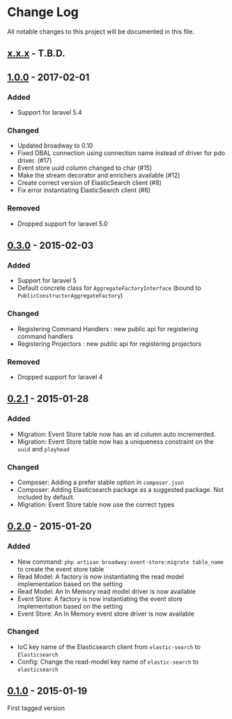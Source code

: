 # Change Log
All notable changes to this project will be documented in this file.

## [x.x.x]() - T.B.D.

## [1.0.0](https://github.com/nWidart/Laravel-broadway/releases/tag/1.0.0) - 2017-02-01

### Added

- Support for laravel 5.4

### Changed

- Updated broadway to 0.10
- Fixed DBAL connection using connection name instead of driver for pdo driver. (#17)
- Event store uuid column changed to char (#15)
- Make the stream decorator and enrichers available (#12)
- Create correct version of ElasticSearch client (#8)
- Fix error instantiating ElasticSearch client (#6)

### Removed 

- Dropped support for laravel 5.0

## [0.3.0](https://github.com/nWidart/Laravel-broadway/releases/tag/0.3.0) - 2015-02-03

### Added

- Support for laravel 5
- Default concrete class for `AggregateFactoryInterface` (bound to `PublicConstructorAggregateFactory`)

### Changed

- Registering Command Handlers : new public api for registering command handlers
- Registering Projectors : new public api for registering projectors

### Removed 

- Dropped support for laravel 4

## [0.2.1](https://github.com/nWidart/Laravel-broadway/releases/tag/0.2.1) - 2015-01-28

### Added

- Migration: Event Store table now has an id column auto incremented. 
- Migration: Event Store table now has a uniqueness constraint on the `uuid` and `playhead`

### Changed

- Composer: Adding a prefer stable option in `composer.json`
- Composer: Adding Elasticsearch package as a suggested package. Not included by default.
- Migration: Event Store table now use the correct types


## [0.2.0](https://github.com/nWidart/Laravel-broadway/releases/tag/0.2) - 2015-01-20

### Added

- New command: `php artisan broadway:event-store:migrate table_name` to create the event store table
- Read Model: A factory is now instantiating the read model implementation based on the setting
- Read Model: An In Memory read model driver is now available
- Event Store: A factory is now instantiating the event store implementation based on the setting
- Event Store: An In Memory event store driver is now available

### Changed

- IoC key name of the Elasticsearch client from `elastic-search` to `Elasticsearch`
- Config: Change the read-model key name of `elastic-search` to `elasticsearch`


## [0.1.0](https://github.com/nWidart/Laravel-broadway/releases/tag/0.1) - 2015-01-19

First tagged version

